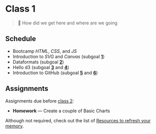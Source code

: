 # Class 1

> 🤔 How did we get here and where are we going

## Schedule

*   Bootcamp _HTML_, _CSS_, and _JS_
*   Introduction to _SVG_ and _Canvas_ (subgoal [**1**][sg-1])
*   Dataformats (subgoal [**2**][sg-2])
*   Hello d3 (subgoal [**3**][sg-3] and [**4**][sg-4])
*   Introduction to GitHub (subgoal [**5**][sg-5] and [**6**][sg-6])

## Assignments

Assignments due before [class 2][c2]:

*   **Homework** — Create a couple of Basic Charts

Although not required, check out the list of [Resources to refresh your
memory][refresh].

[c2]: class-2.md

[sg-1]: https://github.com/cmda-fe3/course-17-18#subgoal-1

[sg-2]: https://github.com/cmda-fe3/course-17-18#subgoal-2

[sg-3]: https://github.com/cmda-fe3/course-17-18#subgoal-3

[sg-4]: https://github.com/cmda-fe3/course-17-18#subgoal-4

[sg-5]: https://github.com/cmda-fe3/course-17-18#subgoal-5

[sg-6]: https://github.com/cmda-fe3/course-17-18#subgoal-6

[refresh]: readme.md#resources-to-refresh-your-memory
